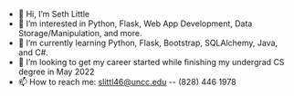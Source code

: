 - 👋 Hi, I’m Seth Little
- 👀 I’m interested in Python, Flask, Web App Development, Data Storage/Manipulation, and more.
- 🌱 I’m currently learning Python, Flask, Bootstrap, SQLAlchemy, Java, and C#.
- 💞️ I’m looking to get my career started while finishing my undergrad CS degree in May 2022
- 📫 How to reach me: slittl46@uncc.edu -- (828) 446 1978

<!---
slittl46/slittl46 is a ✨ special ✨ repository because its `README.md` (this file) appears on your GitHub profile.
You can click the Preview link to take a look at your changes.
--->
